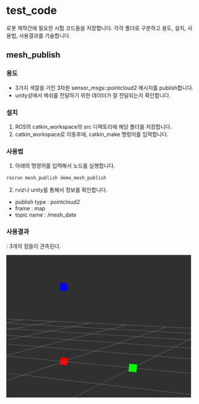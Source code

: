 # test_code

로봇 제작간에 필요한 시험 코드들을 저장합니다. 각각 폴더로 구분하고 용도, 설치, 사용법, 사용결과를 기술합니다.

## mesh_publish 
### 용도 
- 3가지 색깔을 가진 3차원 sensor_msgs::pointcloud2 메시지를 publish합니다.
- unity상에서 메쉬를 전달하기 위한 데이터가 잘 전달되는지 확인합니다.

### 설치
1. ROS의 catkin_workspace의 src 디렉토리에 해당 폴더를 저장합니다. 
2. catkin_workspace로 이동후에, catkin_make 명렁어를 입력합니다.

### 사용법
1. 아래의 명령어를 입력해서 노드를 실행합니다.
```
rosrun mesh_publish demo_mesh_publish
```

2. rviz나 unity를 통해서 정보를 확인합니다. 
- publish type : pointcloud2
- frame : map
- topic name : /mesh_date 

### 사용결과
: 3개의 점들이 관측된다.

![rviz_pointcloud3](./imgs/mesh_publish.png)